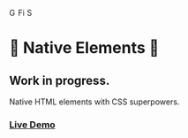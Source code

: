 <img width="16px" alt="Google Chrome" src="https://goo.gl/U987PH"><img width="16px" alt="Firefox" src="https://goo.gl/vNRYsH"><img width="16px" alt="Safari" src="https://goo.gl/S1vPDZ">

# 🚧 Native Elements 🚧
## Work in progress.
Native HTML elements with CSS superpowers.

### [Live Demo](https://native-elements.stackblitz.io/)
